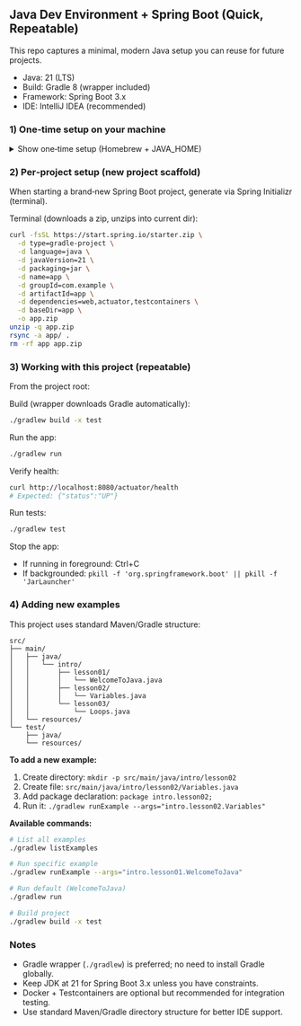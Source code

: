 ## Java Dev Environment + Spring Boot (Quick, Repeatable)

This repo captures a minimal, modern Java setup you can reuse for future projects.

- Java: 21 (LTS)
- Build: Gradle 8 (wrapper included)
- Framework: Spring Boot 3.x
- IDE: IntelliJ IDEA (recommended)

### 1) One‑time setup on your machine

<details><summary>Show one‑time setup (Homebrew + JAVA_HOME)</summary>

```bash
brew install --cask temurin@21
brew install gradle maven
brew install --cask intellij-idea-ce  # or intellij-idea

# Optional but useful
brew install --cask docker
brew install jenv
```

Ensure `JAVA_HOME` points to JDK 21 (add to `~/.zshrc`):

```bash
echo 'export JAVA_HOME=$(/usr/libexec/java_home -v 21)' >> ~/.zshrc
echo 'export PATH="$JAVA_HOME/bin:$PATH"' >> ~/.zshrc
source ~/.zshrc
```

Verify:

```bash
java -version
gradle -v || true  # optional; project uses the Gradle wrapper
```

</details>

### 2) Per‑project setup (new project scaffold)

When starting a brand‑new Spring Boot project, generate via Spring Initializr (terminal).

Terminal (downloads a zip, unzips into current dir):

```bash
curl -fsSL https://start.spring.io/starter.zip \
  -d type=gradle-project \
  -d language=java \
  -d javaVersion=21 \
  -d packaging=jar \
  -d name=app \
  -d groupId=com.example \
  -d artifactId=app \
  -d dependencies=web,actuator,testcontainers \
  -d baseDir=app \
  -o app.zip
unzip -q app.zip
rsync -a app/ .
rm -rf app app.zip
```

### 3) Working with this project (repeatable)

From the project root:

Build (wrapper downloads Gradle automatically):

```bash
./gradlew build -x test
```

Run the app:

```bash
./gradlew run
```

Verify health:

```bash
curl http://localhost:8080/actuator/health
# Expected: {"status":"UP"}
```

Run tests:

```bash
./gradlew test
```

Stop the app:

- If running in foreground: Ctrl+C
- If backgrounded: `pkill -f 'org.springframework.boot' || pkill -f 'JarLauncher'`

### 4) Adding new examples

This project uses standard Maven/Gradle structure:

```
src/
├── main/
│   ├── java/
│   │   └── intro/
│   │       ├── lesson01/
│   │       │   └── WelcomeToJava.java
│   │       ├── lesson02/
│   │       │   └── Variables.java
│   │       └── lesson03/
│   │           └── Loops.java
│   └── resources/
└── test/
    ├── java/
    └── resources/
```

**To add a new example:**

1. Create directory: `mkdir -p src/main/java/intro/lesson02`
2. Create file: `src/main/java/intro/lesson02/Variables.java`
3. Add package declaration: `package intro.lesson02;`
4. Run it: `./gradlew runExample --args="intro.lesson02.Variables"`

**Available commands:**

```bash
# List all examples
./gradlew listExamples

# Run specific example
./gradlew runExample --args="intro.lesson01.WelcomeToJava"

# Run default (WelcomeToJava)
./gradlew run

# Build project
./gradlew build -x test
```

### Notes

- Gradle wrapper (`./gradlew`) is preferred; no need to install Gradle globally.
- Keep JDK at 21 for Spring Boot 3.x unless you have constraints.
- Docker + Testcontainers are optional but recommended for integration testing.
- Use standard Maven/Gradle directory structure for better IDE support.
